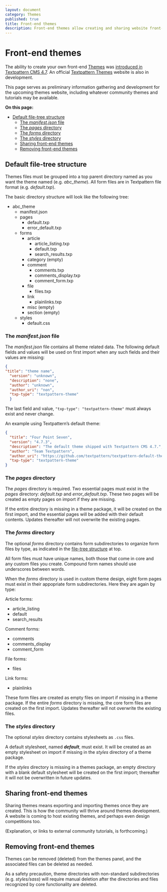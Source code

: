 ```yaml
---
layout: document
category: Themes
published: true
title: Front-end themes
description: Front-end themes allow creating and sharing website front-end designs, or creating different designs for different sections of a given website.
---
```


# Front-end themes

The ability to create your own front-end [Themes](https://docs.textpattern.com/administration/themes-panel) was [introduced in Textpattern CMS 4.7](https://textpattern.com/weblog/403/textpattern-cms-gains-themes-support). An official [Textpattern Themes](https://github.com/textpattern/textpattern-themes-website) website is also in development.

This page serves as preliminary information gathering and development for the upcoming themes website, including whatever community themes and tutorials may be available.

**On this page:**

* [Default file-tree structure](#default-file-tree-structure)
  * [The *manifest.json* file](#the-manifestjson-file)
  * [The *pages* directory](#the-pages-directory)
  * [The *forms* directory](#the-forms-directory)
  * [The *styles* directory](#the-styles-directory)
  * [Sharing front-end themes](#sharing-front-end-themes)
  * [Removing front-end themes](#removing-front-end-themes)

## Default file-tree structure 

Themes files must be grouped into a top parent directory named as you want the theme named (e.g. *abc_theme*). All form files are in Textpattern file format (e.g. *default.txp*).

The basic directory structure will look like the following tree:

* abc_theme
  * manifest.json
  * pages
    * default.txp
    * error_default.txp
  * forms
    * article
      * article_listing.txp
      * default.txp
      * search_results.txp
    * category (empty)
    * comment
      * comments.txp
      * comments_display.txp
      * comment_form.txp
    * file
      * files.txp
    * link
      * plainlinks.txp
    * misc (empty)
    * section (empty) 
  * styles
    * default.css 

### The *manifest.json* file

The _manifest.json_ file contains all theme related data. The following default fields and values will be used on first import when any such fields and their values are missing:

```json
{
"title": "theme name",
  "version": "unknown",
  "description": "none",
  "author": "unknown",
  "author_uri": "non",
  "txp-type": "textpattern-theme"
  }
```

The last field and value, `"txp-type": "textpattern-theme"` must always exist and never change.

An example using Textpattern’s default theme:

``` json
{
  "title": "Four Point Seven",
  "version": "4.7.3",
  "description": "The default theme shipped with Textpattern CMS 4.7.",
  "author": "Team Textpattern",
  "author_uri": "https://github.com/textpattern/textpattern-default-theme",
  "txp-type": "textpattern-theme"
}
``` 

### The *pages* directory

The *pages* directory is required. Two essential pages must exist in the *pages* directory: *default.txp* and *error_default.txp*. These two pages will be created as empty pages on import if they are missing.  

If the entire directory is missing in a theme package, it will be created on the first import, and the essential pages will be added with their default contents. Updates thereafter will not overwrite the existing pages.

### The *forms* directory

The optional *forms* directory contains form subdirectories to organize form files by type, as indicated in the [file-tree structure](#default-file-tree-structure) at top.

All form files must have unique names, both those that come in core and any custom files you create. Compound form names should use underscores between words.  

When the *forms* directory is used in custom theme design, eight form pages must exist in their appopriate form subdirectories. Here they are again by type:

Article forms:

  * article_listing
  * default
  * search_results

Comment forms:

  * comments
  * comments_display
  * comment_form

File forms:

  * files

Link forms:

  * plainlinks

These form files are created as empty files on import if missing in a theme package. If the entire *forms* directory is missing, the core form files are created on the first import. Updates thereafter will not overwrite the existing files.

### The *styles* directory

The optional _styles_ directory contains stylesheets as `.css` files.  

A default stylesheet, named ***default***, must exist. It will be created as an empty stylesheet on import if missing in the *styles* directory of a theme package.  

If the *styles* directory is missing in a themes package, an empty directory with a blank default stylesheet will be created on the first import; thereafter it will not be overwritten in future updates.

##  Sharing front-end themes

Sharing themes means exporting and importing themes once they are created. This is how the community will thrive around themes development. A website is coming to host existing themes, and  perhaps even design competitions too.

(Explanation, or links to external community tutorials, is forthcoming.)

## Removing front-end themes

Themes can be removed (deleted) from the themes panel, and the associated files can be deleted as needed.  

As a safety precaution, theme directories with non-standard subdirectories (e.g. *styles/sass*) will require manual deletion after the directories and files recognized by core functionality are deleted.
